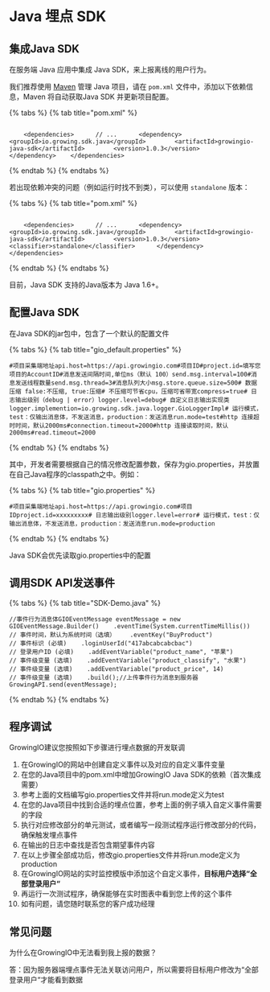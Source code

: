 # Java 埋点 SDK

## 集成Java SDK

在服务端 Java 应用中集成 Java SDK，来上报离线的用户行为。

我们推荐使用 [Maven](http://search.maven.org/) 管理 Java 项目，请在 `pom.xml` 文件中，添加以下依赖信息，Maven 将自动获取Java SDK 并更新项目配置。

{% tabs %}
{% tab title="pom.xml" %}
```markup

    <dependencies>      // ...      <dependency>        <groupId>io.growing.sdk.java</groupId>        <artifactId>growingio-java-sdk</artifactId>        <version>1.0.3</version>      </dependency>    </dependencies>
```
{% endtab %}
{% endtabs %}

若出现依赖冲突的问题（例如运行时找不到类），可以使用 `standalone` 版本：

{% tabs %}
{% tab title="pom.xml" %}
```markup

    <dependencies>      // ...      <dependency>        <groupId>io.growing.sdk.java</groupId>        <artifactId>growingio-java-sdk</artifactId>        <version>1.0.3</version>        <classifier>standalone</classifier>      </dependency>    </dependencies>
```
{% endtab %}
{% endtabs %}

目前，Java SDK 支持的Java版本为 Java 1.6+。

## 配置Java SDK

在Java SDK的jar包中，包含了一个默认的配置文件

{% tabs %}
{% tab title="gio\_default.properties" %}
```text
#项目采集端地址api.host=https://api.growingio.com#项目ID#project.id=填写您项目的AccountID#消息发送间隔时间,单位ms（默认 100）send.msg.interval=100#消息发送线程数量send.msg.thread=3#消息队列大小msg.store.queue.size=500# 数据压缩 false:不压缩, true:压缩# 不压缩可节省cpu，压缩可省带宽compress=true# 日志输出级别（debug | error）logger.level=debug# 自定义日志输出实现类logger.implemention=io.growing.sdk.java.logger.GioLoggerImpl# 运行模式，test：仅输出消息体，不发送消息，production：发送消息run.mode=test#http 连接超时时间，默认2000ms#connection.timeout=2000#http 连接读取时间，默认2000ms#read.timeout=2000
```
{% endtab %}
{% endtabs %}

其中，开发者需要根据自己的情况修改配置参数，保存为gio.properties，并放置在自己Java程序的classpath之中。例如：

{% tabs %}
{% tab title="gio.properties" %}
```text
#项目采集端地址api.host=https://api.growingio.com#项目IDproject.id=xxxxxxxxx# 日志输出级别logger.level=error# 运行模式，test：仅输出消息体，不发送消息，production：发送消息run.mode=production
```
{% endtab %}
{% endtabs %}

Java SDK会优先读取gio.properties中的配置

## 调用SDK API发送事件

{% tabs %}
{% tab title="SDK-Demo.java" %}
```text
//事件行为消息体GIOEventMessage eventMessage = new GIOEventMessage.Builder()    .eventTime(System.currentTimeMillis())            // 事件时间，默认为系统时间（选填）    .eventKey("BuyProduct")                           // 事件标识 (必填)    .loginUserId("417abcabcabcbac")                   // 登录用户ID (必填)    .addEventVariable("product_name", "苹果")          // 事件级变量 (选填)    .addEventVariable("product_classify", "水果")      // 事件级变量 (选填)    .addEventVariable("product_price", 14)            // 事件级变量 (选填)    .build();//上传事件行为消息到服务器GrowingAPI.send(eventMessage);

```
{% endtab %}
{% endtabs %}

## 程序调试

GrowingIO建议您按照如下步骤进行埋点数据的开发联调

1. 在GrowingIO的网站中创建自定义事件以及对应的自定义事件变量
2. 在您的Java项目中的pom.xml中增加GrowingIO Java SDK的依赖（首次集成需要）
3. 参考上面的文档编写gio.properties文件并将run.mode定义为test
4. 在您的Java项目中找到合适的埋点位置，参考上面的例子填入自定义事件需要的字段
5. 执行对应修改部分的单元测试，或者编写一段测试程序运行修改部分的代码，确保触发埋点事件
6. 在输出的日志中查找是否包含期望事件内容
7. 在以上步骤全部成功后，修改gio.properties文件并将run.mode定义为production
8. 在GrowingIO网站的实时监控模版中添加这个自定义事件，**目标用户选择“全部登录用户“**
9. 再运行一次测试程序，确保能够在实时图表中看到您上传的这个事件
10. 如有问题，请您随时联系您的客户成功经理

## 常见问题

为什么在GrowingIO中无法看到我上报的数据？

答：因为服务器端埋点事件无法关联访问用户，所以需要将目标用户修改为“全部登录用户“才能看到数据



